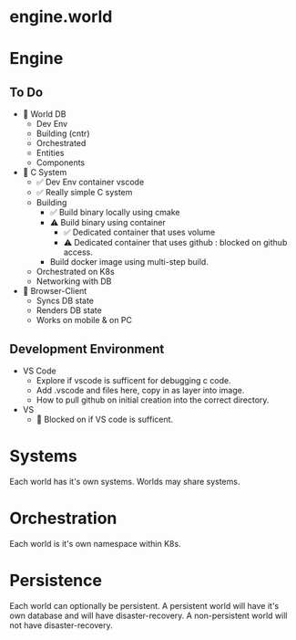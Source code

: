 # engine.world

# Engine

## To Do
* 🎯 World DB
    * Dev Env
    * Building (cntr)
    * Orchestrated
    * Entities
    * Components
* 🎯 C System
    * ✅ Dev Env container vscode
    * ✅ Really simple C system
    * Building
        * ✅ Build binary locally using cmake
        * ⚠️ Build binary using container
            * ✅ Dedicated container that uses volume
            * ⚠️ Dedicated container that uses github : blocked on github access.
        * Build docker image using multi-step build.
    * Orchestrated on K8s
    * Networking with DB
* 🎯 Browser-Client
    * Syncs DB state
    * Renders DB state
    * Works on mobile & on PC
## Development Environment
* VS Code
    * Explore if vscode is sufficent for debugging c code.
    * Add .vscode and files here, copy in as layer into image.
    * How to pull github on initial creation into the correct directory.
* VS
    * 🚧 Blocked on if VS code is sufficent.

# Systems

Each world has it's own systems. Worlds may share systems.


# Orchestration

Each world is it's own namespace within K8s. 

# Persistence

Each world can optionally be persistent. 
A persistent world will have it's own database and will have disaster-recovery.
A non-persistent world will not have disaster-recovery.

